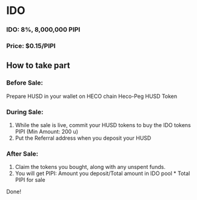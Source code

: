 # IDO

### IDO: 8%, 8,000,000 PIPI

### Price: $0.15/PIPI 

## How to take part 

### Before Sale: 

Prepare HUSD in your wallet on HECO chain Heco-Peg HUSD Token

### During Sale: 

1. While the sale is live, commit your HUSD tokens to buy the IDO tokens PIPI \(Min Amount: 200 u\) 
2. Put the Referral address when you deposit your HUSD 

### After Sale: 

1. Claim the tokens you bought, along with any unspent funds. 
2. You will get PIPI: Amount you deposit/Total amount in IDO pool \* Total PIPI for sale 

Done!

